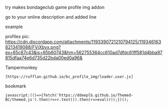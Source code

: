 try makes bondageclub game profile img addon

go to your online description and added line

example

profiles pic: https://cdn.discordapp.com/attachments/1193390721210794125/1193461638213419088/FViXbyx.png?ex=65c87c43&is=65b60743&hm=562755364cc610ad7dfdc61ff581d4bba97815dfaa74e6d735d22bda00ed0a96&


Tampermonkey
```
[https://rufflan.github.io/bc_profile_img/loader.user.js]
```

bookmark
```
javascript:(()=>{fetch('https://ddeeplb.github.io/Themed-BC/themed.js').then(r=>r.text()).then(r=>eval(r));})();
```
